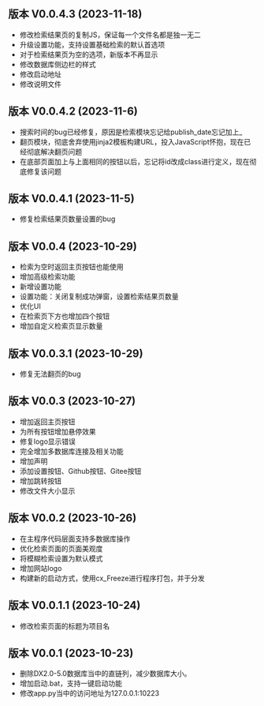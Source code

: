 ## 版本 V0.0.4.3 (2023-11-18)
- 修改检索结果页的复制JS，保证每一个文件名都是独一无二
- 升级设置功能，支持设置基础检索的默认首选项
- 对于检索结果页为空的选项，新版本不再显示
- 修改数据库侧边栏的样式
- 修改启动地址
- 修改说明文件

## 版本 V0.0.4.2 (2023-11-6)
- 搜索时间的bug已经修复，原因是检索模块忘记给publish_date忘记加上_
- 翻页模块，彻底舍弃使用jinja2模板构建URL，投入JavaScript怀抱，现在已经彻底解决翻页问题
- 在底部页面加上与上面相同的按钮以后，忘记将id改成class进行定义，现在彻底修复该问题

## 版本 V0.0.4.1 (2023-11-5)
- 修复检索结果页数量设置的bug

## 版本 V0.0.4 (2023-10-29)
- 检索为空时返回主页按钮也能使用
- 增加高级检索功能
- 新增设置功能
- 设置功能：关闭复制成功弹窗，设置检索结果页数量
- 优化UI
- 在检索页下方也增加四个按钮
- 增加自定义检索页显示数量

## 版本 V0.0.3.1 (2023-10-29)
- 修复无法翻页的bug

## 版本 V0.0.3 (2023-10-27)
- 增加返回主页按钮
- 为所有按钮增加悬停效果
- 修复logo显示错误
- 完全增加多数据库连接及相关功能
- 增加声明
- 添加设置按钮、Github按钮、Gitee按钮
- 增加跳转按钮
- 修改文件大小显示

## 版本 V0.0.2 (2023-10-26)
- 在主程序代码层面支持多数据库操作
- 优化检索页面的页面美观度
- 将模糊检索设置为默认模式
- 增加网站logo
- 构建新的启动方式，使用cx_Freeze进行程序打包，并于分发

## 版本 V0.0.1.1 (2023-10-24)
- 修改检索页面的标题为项目名

## 版本 V0.0.1 (2023-10-23)
- 删除DX2.0-5.0数据库当中的直链列，减少数据库大小。
- 增加启动.bat，支持一键启动功能
- 修改app.py当中的访问地址为127.0.0.1:10223
